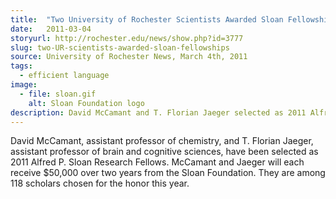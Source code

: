 ```yaml
---
title:  "Two University of Rochester Scientists Awarded Sloan Fellowships"
date:   2011-03-04
storyurl: http://rochester.edu/news/show.php?id=3777
slug: two-UR-scientists-awarded-sloan-fellowships
source: University of Rochester News, March 4th, 2011
tags:
  - efficient language
image:
  - file: sloan.gif
    alt: Sloan Foundation logo
description: David McCamant and T. Florian Jaeger selected as 2011 Alfred P. Sloan Research Fellows
---
```

David McCamant, assistant professor of chemistry, and T. Florian Jaeger,
assistant professor of brain and cognitive sciences, have been selected as
2011 Alfred P. Sloan Research Fellows. McCamant and Jaeger will each receive
$50,000 over two years from the Sloan Foundation. They are among 118 scholars
chosen for the honor this year.
